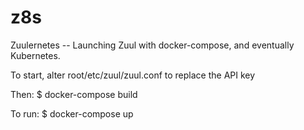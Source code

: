 # z8s
Zuulernetes -- Launching Zuul with docker-compose, and eventually Kubernetes.

To start, alter root/etc/zuul/zuul.conf to replace the API key

Then: $ docker-compose build

To run: $ docker-compose up
